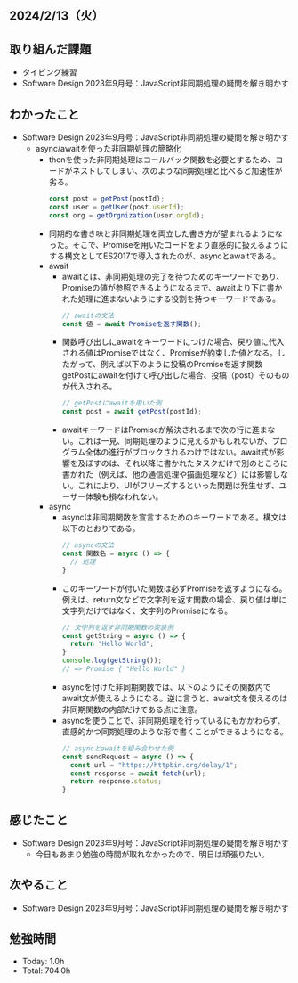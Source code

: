 ## 2024/2/13（火）

## 取り組んだ課題

- タイピング練習
- Software Design 2023年9月号：JavaScript非同期処理の疑問を解き明かす

## わかったこと
- Software Design 2023年9月号：JavaScript非同期処理の疑問を解き明かす
  - async/awaitを使った非同期処理の簡略化
    - thenを使った非同期処理はコールバック関数を必要とするため、コードがネストしてしまい、次のような同期処理と比べると加速性が劣る。
      ```js
      const post = getPost(postId);
      const user = getUser(post.userId);
      const org = getOrgnization(user.orgId);
      ```
    - 同期的な書き味と非同期処理を両立した書き方が望まれるようになった。そこで、Promiseを用いたコードをより直感的に扱えるようにする構文としてES2017で導入されたのが、asyncとawaitである。
    - await
      - awaitとは、非同期処理の完了を待つためのキーワードであり、Promiseの値が参照できるようになるまで、awaitより下に書かれた処理に進まないようにする役割を持つキーワードである。
        ```js
        // awaitの文法
        const 値 = await Promiseを返す関数();
        ```
      - 関数呼び出しにawaitをキーワードにつけた場合、戻り値に代入される値はPromiseではなく、Promiseが約束した値となる。したがって、例えば以下のように投稿のPromiseを返す関数getPostにawaitを付けて呼び出した場合、投稿（post）そのものが代入される。
        ```js
        // getPostにawaitを用いた例
        const post = await getPost(postId);
        ```
      - awaitキーワードはPromiseが解決されるまで次の行に進まない。これは一見、同期処理のように見えるかもしれないが、プログラム全体の進行がブロックされるわけではない。await式が影響を及ぼすのは、それ以降に書かれたタスクだけで別のところに書かれた（例えば、他の通信処理や描画処理など）には影響しない。これにより、UIがフリーズするといった問題は発生せず、ユーザー体験も損なわれない。
    - async
      - asyncは非同期関数を宣言するためのキーワードである。構文は以下のとおりである。
        ```js
        // asyncの文法
        const 関数名 = async () => {
          // 処理
        }
        ```
      - このキーワードが付いた関数は必ずPromiseを返すようになる。例えば、return文などで文字列を返す関数の場合、戻り値は単に文字列だけではなく、文字列のPromiseになる。
        ```js
        // 文字列を返す非同期関数の実装例
        const getString = async () => {
          return "Hello World";
        }
        console.log(getString());
        // => Promise { "Hello World" }
        ```
      - asyncを付けた非同期関数では、以下のようにその関数内でawait文が使えるようになる。逆に言うと、await文を使えるのは非同期関数の内部だけである点に注意。
      - asyncを使うことで、非同期処理を行っているにもかかわらず、直感的かつ同期処理のような形で書くことができるようになる。
        ```js
        // asyncとawaitを組み合わせた例
        const sendRequest = async () => {
          const url = "https://httpbin.org/delay/1";
          const response = await fetch(url);
          return response.status;
        }
        ```


## 感じたこと 
- Software Design 2023年9月号：JavaScript非同期処理の疑問を解き明かす
  - 今日もあまり勉強の時間が取れなかったので、明日は頑張りたい。

## 次やること
- Software Design 2023年9月号：JavaScript非同期処理の疑問を解き明かす

## 勉強時間

- Today: 1.0h
- Total: 704.0h
